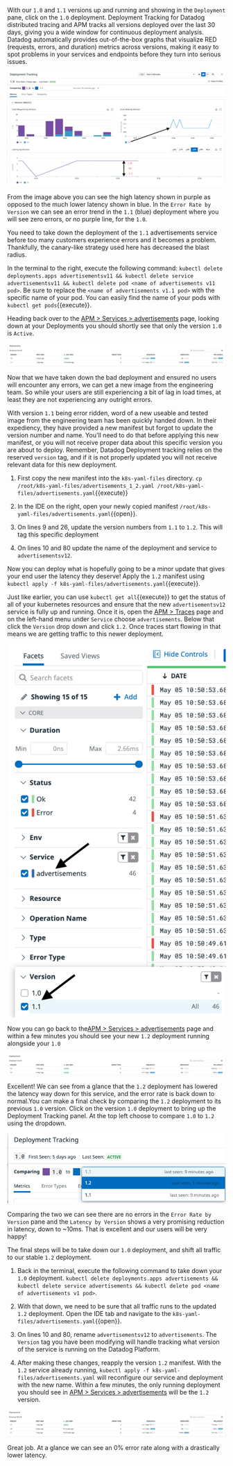 With our `1.0` and `1.1` versions up and running and showing in the `Deployment` pane, click on the `1.0` deployment. Deployment Tracking for Datadog distributed tracing and APM tracks all versions deployed over the last 30 days, giving you a wide window for continuous deployment analysis. Datadog automatically provides out-of-the-box graphs that visualize RED (requests, errors, and duration) metrics across versions, making it easy to spot problems in your services and endpoints before they turn into serious issues.

![1.0 vs 1.1](./assets/old_vs_new.png)

From the image above you can see the high latency shown in purple as opposed to the much lower latency shown in blue. In the `Error Rate by Version` we can see an error trend in the `1.1` (blue) deployment where you will see zero errors, or no purple line, for the `1.0`.

You need to take down the deployment of the `1.1` advertisements service before too many customers experience errors and it becomes a problem. Thankfully, the canary-like strategy used here has decreased the blast radius.

In the terminal to the right, execute the following command: `kubectl delete deployments.apps advertisementsv11 && kubectl delete service advertisementsv11 && kubectl delete pod <name of advertisements v11 pod>`. Be sure to replace the `<name of advertisements v1.1 pod>` with the specific name of your pod. You can easily find the name of your pods with `kubectl get pods`{{execute}}.

Heading back over to the <a href=https://app.datadoghq.com/apm/service/advertisements>APM > Services > advertisements</a> page, looking down at your Deployments you should shortly see that only the version `1.0` is `Active`. 

![1.0 Only Active](./assets/one_active_deploy.png)

Now that we have taken down the bad deployment and ensured no users will encounter any errors, we can get a new image from the engineering team. So while your users are still experiencing a bit of lag in load times, at least they are not experiencing any outright errors.

With version `1.1` being error ridden, word of a new useable and tested image from the engineering team has been quickly handed down. In their expediency, they have provided a new manifest but forgot to update the version number and name. You'll need to do that before applying this new manifest, or you will not receive proper data about this specific version you are about to deploy. Remember, Datadog Deployment tracking relies on the reserved  `version` tag, and if it is not properly updated you will not receive relevant data for this new deployment.

1. First copy the new manifest into the `k8s-yaml-files` directory. `cp /root/k8s-yaml-files/advertisements_1_2.yaml /root/k8s-yaml-files/advertisements.yaml`{{execute}}

1. In the IDE on the right, open your newly copied manifest `/root/k8s-yaml-files/advertisements.yaml`{{open}}.

1. On lines 9 and 26, update the version numbers from `1.1` to `1.2`. This will tag this specific deployment 

1. On lines 10 and 80 update the name of the deployment and service to `advertisementsv12`.

Now you can deploy what is hopefully going to be a minor update that gives your end user the latency they deserve! Apply the `1.2` manifest using `kubectl apply -f k8s-yaml-files/advertisements.yaml`{{execute}}. 

Just like earlier, you can use `kubectl get all`{{execute}} to get the status of all of your kubernetes resources and ensure that the new `advertisementsv12` service is fully up and running. Once it is, open the <a href=https://app.datadoghq.com/apm/traces>APM > Traces</a> page and on the left-hand menu under `Service` choose `advertisements`. Below that click the `Version` drop down and click `1.2`. Once traces start flowing in that means we are getting traffic to this newer deployment. 

![Service > Version](./assets/advertisementsv12_traces.png)

Now you can go back to the<a href=https://app.datadoghq.com/apm/service/advertisements>APM > Services > advertisements</a> page and within a few minutes you should see your new `1.2` deployment running alongside your `1.0`

![1.0 and 1.2 Deployment](./assets/deployments_old_newer.png)

Excellent! We can see from a glance that the `1.2` deployment has lowered the latency way down for this service, and the error rate is back down to normal.You can make a final check by comparing the `1.2` deployment to its previous `1.0` version. Click on the version `1.0` deployment to bring up the Deployment Tracking panel. At the top left choose to compare `1.0` to `1.2` using the dropdown.

![Change Deployment Comparison](./assets/change_comparison.png)

Comparing the two we can see there are no errors in the `Error Rate by Version` pane and the `Latency by Version` shows a very promising reduction in latency, down to ~10ms. That is excellent and our users will be very happy!

The final steps will be to take down our `1.0` deployment, and shift all traffic to our stable `1.2` deployment.

1. Back in the terminal, execute the following command to take down your `1.0` deployment. `kubectl delete deployments.apps advertisements && kubectl delete service advertisements && kubectl delete pod <name of advertisements v1 pod>`.

1. With that down, we need to be sure that all traffic runs to the updated `1.2` deployment. Open the IDE tab and navigate to the `k8s-yaml-files/advertisements.yaml`{{open}}. 

1. On lines 10 and 80, rename `advertisementsv12` to `advertisements`. The `Version` tag you have been modifying will handle tracking what version of the service is running on the Datadog Platform.

1. After making these changes, reapply the version `1.2` manifest. With the `1.2` service already running, `kubectl apply -f k8s-yaml-files/advertisements.yaml` will reconfigure our service and deployment with the new name. Within a few minutes, the only running deployment you should see in <a href=https://app.datadoghq.com/apm/service/advertisements>APM > Services > advertisements</a> will be the `1.2` version.

![1.2 running](./assets/deployment_1_2.png)

Great job. At a glance we can see an 0% error rate along with a drastically lower latency.
